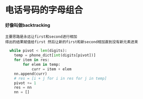 # 电话号码的字母组合  
#### 好像叫做backtracking
    主要思路是永远让first和second进行相加
    得出的结果赋值给first 然后让新的first和新second相加直到没有新元素进来
```python
  while pivot < len(digits):
    temp = phone_dict[int(digits[pivot])]
    for item in res:
        for elem in temp:
            curr = item + elem
    nn.append(curr)
    # res = [i + j for i in res for j in temp]
    pivot += 1
    res = nn
    nn = []
```

